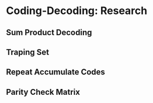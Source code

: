 # Coding-Decoding: Research

## Sum Product Decoding

## Traping Set

## Repeat Accumulate Codes

## Parity Check Matrix
